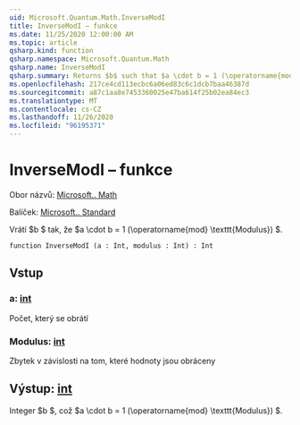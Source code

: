 ```yaml
---
uid: Microsoft.Quantum.Math.InverseModI
title: InverseModI – funkce
ms.date: 11/25/2020 12:00:00 AM
ms.topic: article
qsharp.kind: function
qsharp.namespace: Microsoft.Quantum.Math
qsharp.name: InverseModI
qsharp.summary: Returns $b$ such that $a \cdot b = 1 (\operatorname{mod} \texttt{modulus})$.
ms.openlocfilehash: 217ce4cd113ecbc6a06ed83c6c1dcb7baa46387d
ms.sourcegitcommit: a87c1aa8e7453360025e47ba614f25b02ea84ec3
ms.translationtype: MT
ms.contentlocale: cs-CZ
ms.lasthandoff: 11/26/2020
ms.locfileid: "96195371"
---
```

# <a name="inversemodi-function"></a>InverseModI – funkce

Obor názvů: [Microsoft.. Math](xref:Microsoft.Quantum.Math)

Balíček: [Microsoft.. Standard](https://nuget.org/packages/Microsoft.Quantum.Standard)


Vrátí $b $ tak, že $a \cdot b = 1 (\operatorname{mod} \texttt{Modulus}) $.

```qsharp
function InverseModI (a : Int, modulus : Int) : Int
```


## <a name="input"></a>Vstup

### <a name="a--int"></a>a: [int](xref:microsoft.quantum.lang-ref.int)

Počet, který se obrátí


### <a name="modulus--int"></a>Modulus: [int](xref:microsoft.quantum.lang-ref.int)

Zbytek v závislosti na tom, které hodnoty jsou obráceny



## <a name="output--int"></a>Výstup: [int](xref:microsoft.quantum.lang-ref.int)

Integer $b $, což $a \cdot b = 1 (\operatorname{mod} \texttt{Modulus}) $.